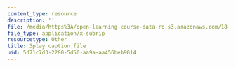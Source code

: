 ```yaml
---
content_type: resource
description: ''
file: /media/https%3A/open-learning-course-data-rc.s3.amazonaws.com/18-01sc-single-variable-calculus-fall-2010/5d71c7d322805d50aa9aaa456beb9014_wOHrNt9ScYs.vtt
file_type: application/x-subrip
resourcetype: Other
title: 3play caption file
uid: 5d71c7d3-2280-5d50-aa9a-aa456beb9014
---
```

